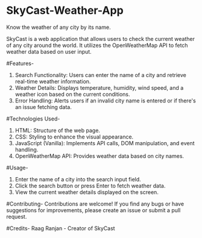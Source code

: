 # SkyCast-Weather-App
Know the weather of any city by its name.

SkyCast is a web application that allows users to check the current weather of any city around the world. It utilizes the OpenWeatherMap API to fetch weather data based on user input.

#Features-
1. Search Functionality: Users can enter the name of a city and retrieve real-time weather information.
2. Weather Details: Displays temperature, humidity, wind speed, and a weather icon based on the current conditions.
3. Error Handling: Alerts users if an invalid city name is entered or if there's an issue fetching data.
   
#Technologies Used-
1. HTML: Structure of the web page.
2. CSS: Styling to enhance the visual appearance.
3. JavaScript (Vanilla): Implements API calls, DOM manipulation, and event handling.
4. OpenWeatherMap API: Provides weather data based on city names.

#Usage-
1. Enter the name of a city into the search input field.
2. Click the search button or press Enter to fetch weather data.
3. View the current weather details displayed on the screen.
   
#Contributing-
Contributions are welcome! If you find any bugs or have suggestions for improvements, please create an issue or submit a pull request.

#Credits-
Raag Ranjan - Creator of SkyCast
